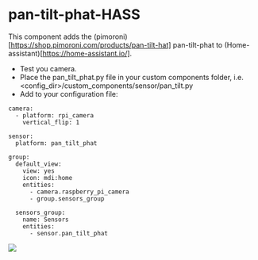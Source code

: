 # pan-tilt-phat-HASS
This component adds the (pimoroni)[https://shop.pimoroni.com/products/pan-tilt-hat] pan-tilt-phat to (Home-assistant)[https://home-assistant.io/].

* Test you camera.
* Place the pan_tilt_phat.py file in your custom components folder, i.e. <config_dir>/custom_components/sensor/pan_tilt.py
* Add to your configuration file:

```
camera:
  - platform: rpi_camera
    vertical_flip: 1

sensor:
  platform: pan_tilt_phat

group:
  default_view:
    view: yes
    icon: mdi:home
    entities:
      - camera.raspberry_pi_camera
      - group.sensors_group

  sensors_group:
    name: Sensors
    entities:
      - sensor.pan_tilt_phat
```

<img src="https://github.com/robmarkcole/pan-tilt-phat-HASS/blob/master/my_pan_tilt.png">
